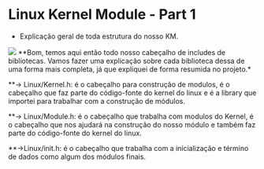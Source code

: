 # Linux Kernel Module - Part 1

  - Explicação geral de toda estrutura do nosso KM.

  <img src="https://imgur.com/EOm0gAs.png">
    **Bom, temos aqui então todo nosso cabeçalho de includes de bibliotecas. Vamos fazer uma explicação sobre cada biblioteca dessa de uma forma mais completa,
    já que expliquei de forma resumida no projeto.*
    
**-> Linux/Kernel.h: é o cabeçalho para construção de modulos, é o cabeçalho que faz parte do código-fonte do kernel do linux e é a library que importei para trabalhar com a construção de módulos.

**-> Linux/Module.h: é o cabeçalho que trabalha com modulos do Kernel, é o cabeçalho que nos ajudará na construção do nosso módulo e também faz parte do código-fonte do kernel do linux.

**->Linux/init.h: é o cabeçalho que trabalha com a inicialização e término de dados como algum dos módulos finais.

